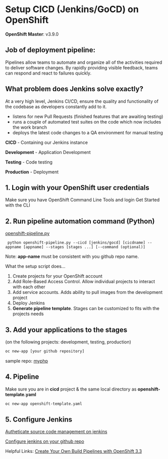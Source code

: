 # Setup CICD (Jenkins/GoCD) on OpenShift

**OpenShift Master**: v3.9.0

## Job of deployment pipeline:
Pipelines allow teams to automate and organize all of the activities required to deliver software changes. By rapidly providing visible feedback, teams can respond and react to failures quickly. 

## What problem does Jenkins solve exactly?
At a very high level, Jenkins CI/CD, ensure the quality and functionality of the codebase as developers constantly add to it.

* listens for new Pull Requests (finished features that are awaiting testing)
* runs a couple of automated test suites on the code which now includes the work branch
* deploys the latest code changes to a QA environment for manual testing

**CICD** - Containing our Jenkins instance

**Development** - Application Development

**Testing** - Code testing

**Production** - Deployment
 
## 1. Login with your OpenShift user credentials

Make sure you have OpenShift Command Line Tools and login
Get Started with the CLI

## 2. Run pipeline automation command (Python)
[openshift-pipeline.py](https://github.com/jadedh/openshift-cicd-pipeline/tree/master/openshift-pipeline/openshift-pipeline)

``` python openshift-pipeline.py --cicd [jenkins/gocd] [cicdname] --appname [appname] --stages [stages ...] [--command (optional)]```


Note: **app-name** must be consistent with you github repo name. 

What the setup script does...

1. Create projects for your OpenShift account
2. Add Role-Based Access Control. Allow individual projects to interact with each other
3. Add service accounts. Adds ability to pull images from the development project
4. Deploy Jenkins
5. **Generate pipeline template**. Stages can be customized to fits with the projects needs

## 3. Add your applications to the stages
(on the following projects: development, testing, production)

``` sh
oc new-app [your github repository]
```
sample repo: [myphp](https://github.com/jadedh/bgdemo)

## 4. Pipeline
Make sure you are in **cicd** project & the same local directory as **openshift-template.yaml**
``` sh
oc new-app openshift-template.yaml
```

## 5. Configure Jenkins

[Autheticate source code management on jenkins](https://wiki.jenkins.io/display/JENKINS/Github+Plugin)

[Configure jenkins on your github repo](https://blog.tentamen.eu/jenkins-and-github-integration-using-webhooks/)


Helpful Links:
[Create Your Own Build Pipelines with OpenShift 3.3](https://www.youtube.com/watch?v=07-Xx73y3zA)